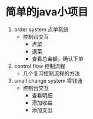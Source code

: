# 简单的java小项目
1. order system 点单系统
   - 控制台交互
     - 点菜
     - 退菜
     - 查看总金额，确认下单
2. control flow 控制流程
   - 几个复习控制流程的方法
3. small change system 零钱通
   - 控制台交互
     - 查看明细
     - 添加收益
     - 添加支出